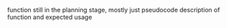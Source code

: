 function still in the planning stage, mostly just pseudocode description of function and expected usage